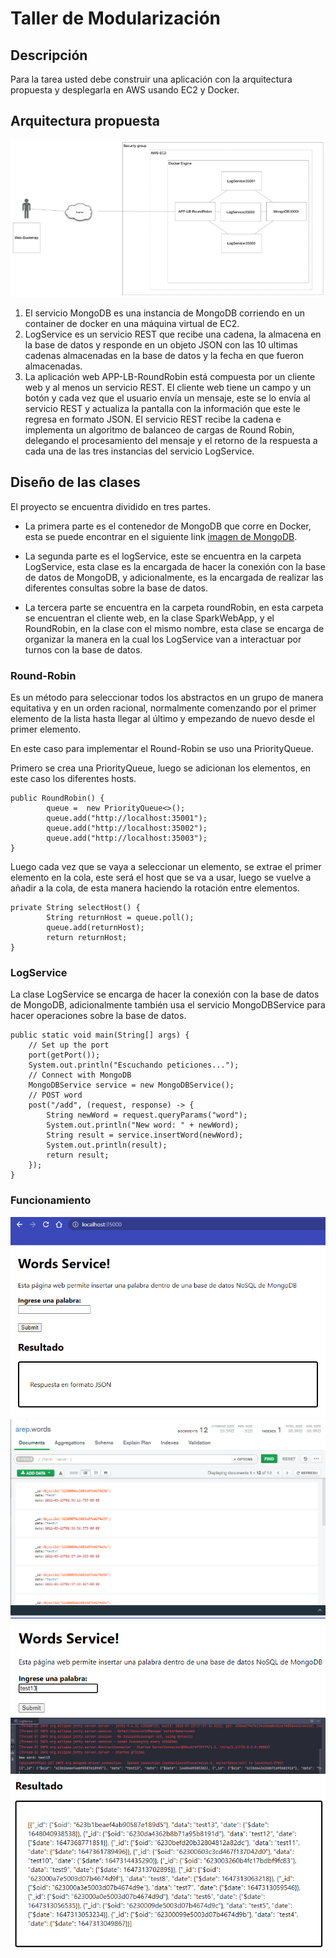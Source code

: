 # Taller de Modularización

## Descripción
Para la tarea usted debe construir una aplicación con la arquitectura propuesta y desplegarla en AWS usando EC2 y Docker.

## Arquitectura propuesta
![Arquitectura](img/s1.png)

1. El servicio MongoDB es una instancia de MongoDB corriendo en un container de docker en una máquina virtual de EC2.
2. LogService es un servicio REST que recibe una cadena, la almacena en la base de datos y responde en un objeto JSON con las 10 ultimas cadenas almacenadas en la base de datos y la fecha en que fueron almacenadas.
3. La aplicación web APP-LB-RoundRobin está compuesta por un cliente web y al menos un servicio REST. El cliente web tiene un campo y un botón y cada vez que el usuario envía un mensaje, este se lo envía al servicio REST y actualiza la pantalla con la información que este le regresa en formato JSON. El servicio REST recibe la cadena e implementa un algoritmo de balanceo de cargas de Round Robin, delegando el procesamiento del mensaje y el retorno de la respuesta a cada una de las tres instancias del servicio LogService.

## Diseño de las clases

El proyecto se encuentra dividido en tres partes.

* La primera parte es el contenedor de MongoDB que corre en Docker, esta
  se puede encontrar en el siguiente link [imagen de MongoDB](https://hub.docker.com/_/mongo).

* La segunda parte es el logService, este se encuentra en la carpeta LogService, esta clase es
  la encargada de hacer la conexión con la base de datos de MongoDB, y adicionalmente, es la encargada de realizar las
  diferentes consultas sobre la base de datos.

* La tercera parte se encuentra en la carpeta roundRobin, en esta carpeta se encuentran el cliente web, en la clase SparkWebApp, y el RoundRobin, en la clase con el mismo nombre, esta clase se encarga de
  organizar la manera en la cual los LogService van a interactuar por turnos con la base de datos.

### Round-Robin

Es un método para seleccionar todos los abstractos en un grupo de manera equitativa y en un orden racional, normalmente comenzando por el primer elemento de la lista hasta llegar al último y empezando de nuevo desde el primer elemento.

En este caso para implementar el Round-Robin se uso una PriorityQueue.

Primero se crea una PriorityQueue, luego se adicionan los elementos, en este caso los diferentes hosts.

```
public RoundRobin() {
        queue =  new PriorityQueue<>();
        queue.add("http://localhost:35001");
        queue.add("http://localhost:35002");
        queue.add("http://localhost:35003");
}
```
Luego cada vez que se vaya a seleccionar un elemento, se extrae el primer elemento en la cola, este
será el host que se va a usar, luego se vuelve a añadir a la cola, de esta manera haciendo la rotación entre elementos.
```
private String selectHost() {
        String returnHost = queue.poll();
        queue.add(returnHost);
        return returnHost;
}
```

### LogService

La clase LogService se encarga de hacer la conexión con la base de datos de MongoDB, adicionalmente también usa el servicio
MongoDBService para hacer operaciones sobre la base de datos.

```
public static void main(String[] args) {
    // Set up the port
    port(getPort());
    System.out.println("Escuchando peticiones...");
    // Connect with MongoDB
    MongoDBService service = new MongoDBService();
    // POST word
    post("/add", (request, response) -> {
        String newWord = request.queryParams("word");
        System.out.println("New word: " + newWord);
        String result = service.insertWord(newWord);
        System.out.println(result);
        return result;
    });
}
```

### Funcionamiento

![Arquitectura](img/s2.png)
![Arquitectura](img/s3.png)
![Arquitectura](img/s4.png)
![Arquitectura](img/s5.png)
![Arquitectura](img/s6.png)